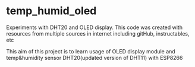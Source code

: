 # temp_humid_oled
Experiments with DHT20 and OLED display. 
This code was created with resources from multiple sources in internet including gitHub, instructables, etc

This aim of this project is to learn usage of OLED display module and temp&humidity sensor DHT20(updated version of DHT11) with ESP8266
